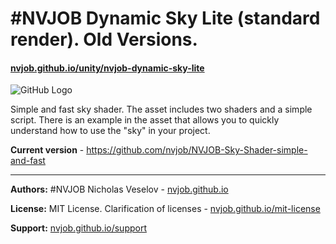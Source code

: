 # #NVJOB Dynamic Sky Lite (standard render). Old Versions.
#### [nvjob.github.io/unity/nvjob-dynamic-sky-lite](https://nvjob.github.io/unity/nvjob-dynamic-sky-lite)

![GitHub Logo](https://raw.githubusercontent.com/nvjob/nvjob.github.io/master/repo/unity%20assets/dynamic%20sky%20lite%20sr/221/pic/9.jpg)

Simple and fast sky shader. The asset includes two shaders and a simple script.
There is an example in the asset that allows you to quickly understand how to use the "sky" in your project.

**Current version** - https://github.com/nvjob/NVJOB-Sky-Shader-simple-and-fast

-------------------------------------------------------------------

**Authors:** #NVJOB Nicholas Veselov - [nvjob.github.io](https://nvjob.github.io)

**License:** MIT License. Clarification of licenses - [nvjob.github.io/mit-license](https://nvjob.github.io/mit-license)

**Support:** [nvjob.github.io/support](https://nvjob.github.io/support)

